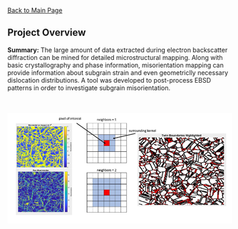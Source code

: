 [Back to Main Page](/index)
## Project Overview

**Summary:** The large amount of data extracted during electron backscatter diffraction can be mined for detailed microstructural mapping. Along with basic crystallography and phase information, misorientation mapping can provide information about subgrain strain and even geometriclly necessary dislocation distributions. A tool was developed to post-process EBSD patterns in order to investigate subgrain misorientation.  
<br><br>

<img src="images/kam_thumbnail.png?raw=true"/>





